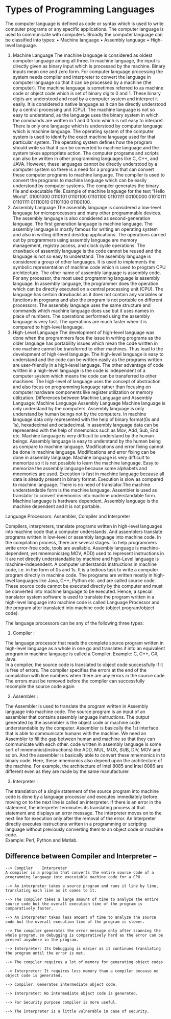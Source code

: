 # Types of Programming Languages

The computer language is defined as code or syntax which is used to write computer programs or any specific applications. The computer language is used to communicate with computers. Broadly the computer language can be classified into types:
•	Machine language
•	Assembly language
•	High-level language.

1.	Machine Language
The machine language is considered as oldest computer language among all three. In machine language, the input is directly given as binary input which is processed by the machine. Binary inputs mean one and zero form. For computer language processing the system needs compiler and interpreter to convert the language in computer language so that it can be processed by a machine (the computer).
The machine language is sometimes referred to as machine code or object code which is set of binary digits 0 and 1. These binary digits are understood and read by a computer system and interpret it easily. It is considered a native language as it can be directly understood by a central processing unit (CPU). The machine language is not so easy to understand, as the language uses the binary system in which the commands are written in 1 and 0 form which is not easy to interpret. There is only one language which is understood by computer language which is machine language. The operating system of the computer system is used to identify the exact machine language used for that particular system.
The operating system defines how the program should write so that it can be converted to machine language and the system takes appropriate action. The computer programs and scripts can also be written in other programming languages like C, C++, and JAVA. However, these languages cannot be directly understood by a computer system so there is a need for a program that can convert these computer programs to machine language. The compiler is used to convert the programs to machine language which can be easily understood by computer systems. The compiler generates the binary file and executable file.
Example of machine language for the text “Hello World”.
01001000 0110101 01101100 01101100 01101111 00100000 01010111 01101111 01110010 01101100 01100100.
2. Assembly Language
The assembly language is considered a low-level language for microprocessors and many other programmable devices. The assembly language is also considered as second-generation language. The first generation language is machine language. The assembly language is mostly famous for writing an operating system and also in writing different desktop applications. The operations carried out by programmers using assembly language are memory management, registry access, and clock cycle operations. The drawback of assembly language is the code cannot be reused and the language is not so easy to understand. The assembly language is considered a group of other languages. It is used to implements the symbolic representation of machine code which is used to program CPU architecture. The other name of assembly language is assembly code. For any processor, the most used programming language is assembly language.
In assembly language, the programmer does the operation which can be directly executed on a central processing unit (CPU). The language has certain drawbacks as it does not contain any variables or functions in programs and also the program is not portable on different processors. The assembly language uses the same structure and commands which machine language does use but it uses names in place of numbers. The operations performed using the assembly language is very fast. The operations are much faster when it is compared to high-level language.
3. High-Level Language
The development of high-level language was done when the programmers face the issue in writing programs as the older language has portability issues which mean the code written in one machine cannot be transferred to other machines. Thus lead to the development of high-level language. The high-level language is easy to understand and the code can be written easily as the programs written are user-friendly in a high-level language. The other advantage of code written in a high-level language is the code is independent of a computer system which means the code can be transferred to other machines. The high-level of language uses the concept of abstraction and also focus on programming language rather than focusing on computer hardware components like register utilization or memory utilization.
Differences between Machine Language and Assembly Language:
Machine Language	Assembly Language
Machine language is only understand by the computers.	Assembly language is only understand by human beings not by the computers.
In machine language data only represented with the help of binary format(0s and 1s), hexadecimal and octadecimal.	In assembly language data can be represented with the help of mnemonics such as Mov, Add, Sub, End etc.
Machine language is very difficult to understand by the human beings.	Assembly language is easy to understand by the human being as compare to machine language.
Modifications and error fixing cannot be done in machine language.	Modifications and error fixing can be done in assembly language.
Machine language is very difficult to memorize so it is not possible to learn the machine language.	Easy to memorize the assembly language because some alphabets and mnemonics are used.
Execution is fast in machine language because all data is already present in binary format.	Execution is slow as compared to machine language.
There is no need of translator.The machine understandable form is the machine language.	Assembler is used as translator to convert mnemonics into machine understandable form.
Machine language is hardware dependent.	Assembly language is the machine dependent and it is not portable.

Language Processors: Assembler, Compiler and Interpreter

Compilers, interpreters, translate programs written in high-level languages into machine code that a computer understands. And assemblers translate programs written in low-level or assembly language into machine code. In the compilation process, there are several stages. To help programmers write error-free code, tools are available.
Assembly language is machine-dependent, yet mnemonics(eg MOV, ADD) used to represent instructions in it are not directly understandable by machine and high-Level language is machine-independent. A computer understands instructions in machine code, i.e. in the form of 0s and 1s. It is a tedious task to write a computer program directly in machine code. The programs are written mostly in high-level languages like Java, C++, Python etc. and are called source code. These source code cannot be executed directly by the computer and must be converted into machine language to be executed. Hence, a special translator system software is used to translate the program written in a high-level language into machine code is called Language Processor and the program after translated into machine code (object program/object code).  



The language processors can be any of the following three types:  
1.	Compiler : 

The language processor that reads the complete source program written in high-level language as a whole in one go and translates it into an equivalent program in machine language is called a Compiler.  Example: C, C++, C#, Java.   
In a compiler, the source code is translated to object code successfully if it is free of errors. The compiler specifies the errors at the end of the compilation with line numbers when there are any errors in the source code. The errors must be removed before the compiler can successfully recompile the source code again
 
 
2.	Assembler :

The Assembler is used to translate the program written in Assembly language into machine code. The source program is an input of an assembler that contains assembly language instructions. The output generated by the assembler is the object code or machine code understandable by the computer. Assembler is basically the 1st interface that is able to communicate humans with the machine. We need an Assembler to fill the gap between human and machine so that they can communicate with each other. code written in assembly language is some sort of mnemonics(instructions) like ADD, MUL, MUX, SUB, DIV, MOV and so on. And the assembler is basically able to convert these mnemonics in to binary code. Here, these mnemonics also depend upon the architecture of the machine. 
For example, the architecture of Intel 8085 and Intel 8086 are different even as they are made by the same manufacturer.

 
 
3.	Interpreter : 

The translation of a single statement of the source program into machine code is done by a language processor and executes immediately before moving on to the next line is called an interpreter. If there is an error in the statement, the interpreter terminates its translating process at that statement and displays an error message. The interpreter moves on to the next line for execution only after the removal of the error. An Interpreter directly executes instructions written in a programming or scripting language without previously converting them to an object code or machine code.            
Example: Perl, Python and Matlab.
 
 



## Difference between Compiler and Interpreter – 
 
```
--> Compiler	Interpreter
A compiler is a program that converts the entire source code of a programming language into executable machine code for a CPU. 

--> An interpreter takes a source program and runs it line by line, translating each line as it comes to it.

--> The compiler takes a large amount of time to analyze the entire source code but the overall execution time of the program is comparatively faster.

--> An interpreter takes less amount of time to analyze the source code but the overall execution time of the program is slower.

--> The compiler generates the error message only after scanning the whole program, so debugging is comparatively hard as the error can be present anywhere in the program. 

--> Interpreter: Its Debugging is easier as it continues translating the program until the error is met.

--> The compiler requires a lot of memory for generating object codes.

--> Interpreter: It requires less memory than a compiler because no object code is generated.

--> Compiler: Generates intermediate object code.

--> Interpreter: No intermediate object code is generated.

--> For Security purpose compiler is more useful.	

--> The interpreter is a little vulnerable in case of security.
```

